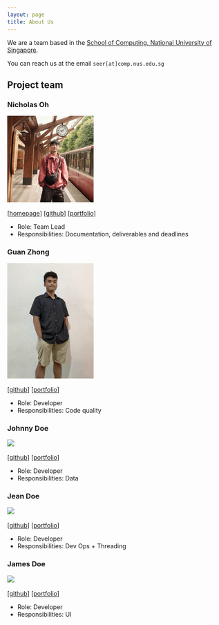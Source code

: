 ```yaml
---
layout: page
title: About Us
---
```


We are a team based in the [School of Computing, National University of Singapore](https://www.comp.nus.edu.sg).

You can reach us at the email `seer[at]comp.nus.edu.sg`

## Project team

### Nicholas Oh

<img src="images/nicholasohjj.png" width="200px">

[[homepage](http://www.comp.nus.edu.sg/~nohjj)]
[[github](https://github.com/nicholasohjj)]
[[portfolio](team/nicholasohjj.md)]

* Role: Team Lead
* Responsibilities: Documentation, deliverables and deadlines

### Guan Zhong

<img src="images/gztan23.png" width="200px">

[[github](https://github.com/gztan23)]
[[portfolio](team/gztan23.md)]

* Role: Developer
* Responsibilities: Code quality

### Johnny Doe

<img src="images/johndoe.png" width="200px">

[[github](http://github.com/johndoe)] [[portfolio](team/johndoe.md)]

* Role: Developer
* Responsibilities: Data

### Jean Doe

<img src="images/johndoe.png" width="200px">

[[github](http://github.com/johndoe)]
[[portfolio](team/johndoe.md)]

* Role: Developer
* Responsibilities: Dev Ops + Threading

### James Doe

<img src="images/johndoe.png" width="200px">

[[github](http://github.com/johndoe)]
[[portfolio](team/johndoe.md)]

* Role: Developer
* Responsibilities: UI
